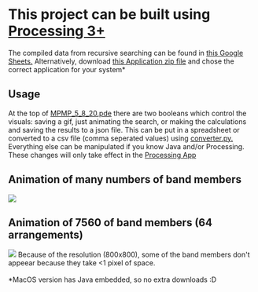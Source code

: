<h1>This project can be built using <a href="https://processing.org/">Processing 3+</a></h1>
<body>The compiled data from recursive searching can be found in <a href="https://docs.google.com/spreadsheets/d/1CWDmf4qRVVN-VbatTD6rlAiiVD3r9dWN-6-sZep1xjA/edit?usp=sharing">this Google Sheets.</a>
  Alternatively, download <a href="https://drive.google.com/file/d/11_WW4gFfK7RpsMhcUbvoCFffVi3-90Rq/view?usp=sharing">this Application zip file</a> and chose the correct application for your system*</body>
  
<h2>Usage</h2>
<body>At the top of <a href="MPMP_5_8_20.pde">MPMP_5_8_20.pde</a> there are two booleans which control the visuals: saving a gif, just animating the search, or making the calculations and saving the results to a json file.  This can be put in a spreadsheet or converted to a csv file (comma seperated values) using <a href="out/converter.py">converter.py.</a> Everything else can be manipulated if you know Java and/or Processing. These changes will only take effect in the <a href="https://processing.org/download/">Processing App</a></body>

<h2>Animation of many numbers of band members</h2>
<img src="out/animation.gif">

<h2>Animation of 7560 of band members (64 arrangements)</h2>
<img src="out/7560_animation.gif">
<body>Because of the resolution (800x800), some of the band members don't appeear because they take <1 pixel of space.</body>
<body><br><br>*MacOS version has Java embedded, so no extra downloads :D</body>

